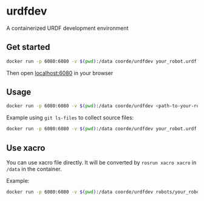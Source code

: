 # urdfdev

A containerized URDF development environment

## Get started

```bash
docker run -p 6080:6080 -v $(pwd):/data coorde/urdfdev your_robot.urdf
```

Then open [localhost:6080](http://localhost:6080/) in your browser

## Usage

```bash
docker run -p 6080:6080 -v $(pwd):/data coorde/urdfdev <path-to-your-robot> [source-file...]
```

Example using `git ls-files` to collect source files:

```bash
docker run -p 6080:6080 -v $(pwd):/data coorde/urdfdev your_robot.urdf $(git ls-files)
```

## Use xacro

You can use xacro file directly.
It will be converted by `rosrun xacro xacro` in `/data` in the container.

Example:

```bash
docker run -p 6080:6080 -v $(pwd):/data coorde/urdfdev robots/your_robot.xacro
```

